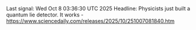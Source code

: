 Last signal: Wed Oct  8 03:36:30 UTC 2025
Headline: Physicists just built a quantum lie detector. It works - https://www.sciencedaily.com/releases/2025/10/251007081840.htm
